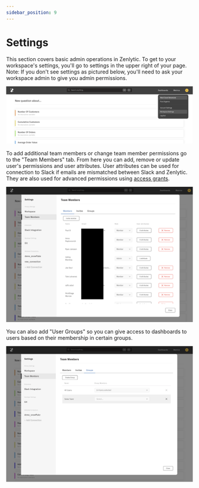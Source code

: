 ```yaml
---
sidebar_position: 9
---
```


# Settings


This section covers basic admin operations in Zenlytic. To get to your workspace's settings, you'll go to settings in the upper right of your page. Note: If you don't see settings as pictured below, you'll need to ask your workspace admin to give you admin permissions.

![settings](../assets/getting-to-settings.png)


To add additional team members or change team member permissions go to the "Team Members" tab. From here you can add, remove or update user's permissions and user attributes. User attributes can be used for connection to Slack if emails are mismatched between Slack and Zenlytic. They are also used for advanced permissions using [access grants](../5_data_modeling/8_access_grants.md).


![team-members](../assets/settings-team-members.png)


You can also add "User Groups" so you can give access to dashboards to users based on their membership in certain groups.


![user-groups](../assets/settings-user-groups.png)

